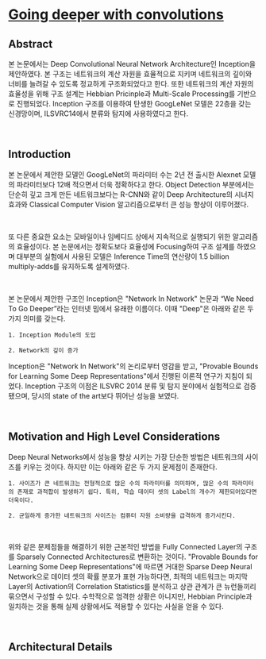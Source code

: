 # [Going deeper with convolutions](https://arxiv.org/abs/1409.4842)

## Abstract

본 논문에서는 Deep Convolutional Neural Network Architecture인 Inception을 제안하였다. 본 구조는 네트워크의 계산 자원을 효율적으로 지키며 네트워크의 깊이와 너비를 늘려갈 수 있도록 정교하게 구조화되었다고 한다. 또한 네트워크의 계산 자원의 효율성을 위해 구조 설계는 Hebbian Pricinple과 Multi-Scale Processing를 기반으로 진행되었다. Inception 구조를 이용하여 탄생한 GoogLeNet 모델은 22층을 갖는 신경망이며, ILSVRC14에서 분류와 탐지에 사용하였다고 한다.

<br>

## Introduction

본 논문에서 제안한 모델인 GoogLeNet의 파라미터 수는 2년 전 출시한 Alexnet 모델의 파라미터보다 12배 적으면서 더욱 정확하다고 한다. Object Detection 부분에서는 단순히 깊고 크게 만든 네트워크보다는 R-CNN와 같이 Deep Architecture의 시너지 효과와 Classical Computer Vision 알고리즘으로부터 큰 성능 향상이 이루어졌다.

<br>

또 다른 중요한 요소는 모바일이나 임베디드 상에서 지속적으로 실행되기 위한 알고리즘의 효율성이다. 본 논문에서는 정확도보다 효율성에 Focusing하여 구조 설계를 하였으며 대부분의 실험에서 사용된 모델은 Inference Time의 연산량이 1.5 billion multiply-adds를 유지하도록 설계하였다.

<br>

본 논문에서 제안한 구조인 Inception은 "Network In Network" 논문과 “We Need To Go Deeper”라는 인터넷 밈에서 유래한 이름이다. 이때 "Deep"은 아래와 같은 두 가지 의미를 갖는다.

```
1. Inception Module의 도입

2. Network의 깊이 증가
```

Inception은 "Network In Network"의 논리로부터 영감을 받고, "Provable Bounds for Learning Some Deep Representations"에서 진행된 이론적 연구가 지침이 되었다. Inception 구조의 이점은 ILSVRC 2014 분류 및 탐지 분야에서 실험적으로 검증됐으며, 당시의 state of the art보다 뛰어난 성능을 보였다.

<br>

## Motivation and High Level Considerations

Deep Neural Networks에서 성능을 향상 시키는 가장 단순한 방법은 네트워크의 사이즈를 키우는 것이다. 하지만 이는 아래와 같은 두 가지 문제점이 존재한다.

```
1. 사이즈가 큰 네트워크는 전형적으로 많은 수의 파라미터를 의미하며, 많은 수의 파라미터의 존재로 과적합이 발생하기 쉽다. 특히, 학습 데이터 셋의 Label의 개수가 제한되어있다면 더욱이다. 

2. 균일하게 증가한 네트워크의 사이즈는 컴퓨터 자원 소비량을 급격하게 증가시킨다.
```

<br>

위와 같은 문제점들을 해결하기 위한 근본적인 방법을 Fully Connected Layer의 구조를 Sparsely Connected Architectures로 변환하는 것이다. "Provable Bounds for Learning Some Deep Representations"에 따르면 거대한 Sparse Deep Neural Network으로 데이터 셋의 확률 분포가 표현 가능하다면, 최적의 네트워크는 마지막 Layer의 Activation의 Correlation Statistics를 분석하고 상관 관계가 큰 뉴런들끼리 묶으면서 구성할 수 있다. 수학적으로 엄격한 상황은 아니지만, Hebbian Principle과 일치하는 것을 통해 실제 상황에서도 적용할 수 있다는 사실을 얻을 수 있다.


<br>

## Architectural Details

